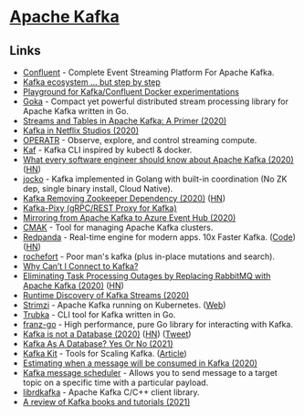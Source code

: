 # [Apache Kafka](https://kafka.apache.org/)

## Links

- [Confluent](https://www.confluent.io/) - Complete Event Streaming Platform For Apache Kafka.
- [Kafka ecosystem ... but step by step](https://github.com/framiere/a-kafka-story)
- [Playground for Kafka/Confluent Docker experimentations](https://github.com/vdesabou/kafka-docker-playground)
- [Goka](https://github.com/lovoo/goka) - Compact yet powerful distributed stream processing library for Apache Kafka written in Go.
- [Streams and Tables in Apache Kafka: A Primer (2020)](https://www.confluent.io/blog/kafka-streams-tables-part-1-event-streaming/)
- [Kafka in Netflix Studios (2020)](https://www.confluent.io/blog/how-kafka-is-used-by-netflix/)
- [OPERATR](https://operatr.io/) - Observe, explore, and control streaming compute.
- [Kaf](https://github.com/birdayz/kaf) - Kafka CLI inspired by kubectl & docker.
- [What every software engineer should know about Apache Kafka (2020)](https://www.michael-noll.com/blog/2020/01/16/what-every-software-engineer-should-know-about-apache-kafka-fundamentals/) ([HN](https://news.ycombinator.com/item?id=23206566))
- [jocko](https://github.com/travisjeffery/jocko) - Kafka implemented in Golang with built-in coordination (No ZK dep, single binary install, Cloud Native).
- [Kafka Removing Zookeeper Dependency (2020)](https://www.confluent.io/blog/removing-zookeeper-dependency-in-kafka/) ([HN](https://news.ycombinator.com/item?id=23207377))
- [Kafka-Pixy (gRPC/REST Proxy for Kafka)](https://github.com/mailgun/kafka-pixy)
- [Mirroring from Apache Kafka to Azure Event Hub (2020)](https://strimzi.io/blog/2020/05/14/mirror-kafka-eventhub/)
- [CMAK](https://github.com/yahoo/CMAK) - Tool for managing Apache Kafka clusters.
- [Redpanda](https://vectorized.io/) - Real-time engine for modern apps. 10x Faster Kafka. ([Code](https://github.com/vectorizedio/redpanda)) ([HN](https://news.ycombinator.com/item?id=25075739))
- [rochefort](https://github.com/jackdoe/rochefort) - Poor man's kafka (plus in-place mutations and search).
- [Why Can’t I Connect to Kafka?](https://www.confluent.io/blog/kafka-client-cannot-connect-to-broker-on-aws-on-docker-etc/)
- [Eliminating Task Processing Outages by Replacing RabbitMQ with Apache Kafka (2020)](https://doordash.engineering/2020/09/03/eliminating-task-processing-outages-with-kafka/) ([HN](https://news.ycombinator.com/item?id=24699534))
- [Runtime Discovery of Kafka Streams (2020)](https://www.youtube.com/watch?v=685MVJX9r5M)
- [Strimzi](https://github.com/strimzi/strimzi-kafka-operator) - Apache Kafka running on Kubernetes. ([Web](https://strimzi.io/))
- [Trubka](https://github.com/xitonix/trubka) - CLI tool for Kafka written in Go.
- [franz-go](https://github.com/twmb/franz-go) - High performance, pure Go library for interacting with Kafka.
- [Kafka is not a Database (2020)](https://materialize.com/kafka-is-not-a-database/) ([HN](https://news.ycombinator.com/item?id=25346851)) ([Tweet](https://twitter.com/martinkl/status/1336336852890963977))
- [Kafka As A Database? Yes Or No (2021)](https://davidxiang.com/2021/01/10/kafka-as-a-database/)
- [Kafka Kit](https://github.com/DataDog/kafka-kit) - Tools for Scaling Kafka. ([Article](https://www.datadoghq.com/blog/engineering/introducing-kafka-kit-tools-for-scaling-kafka/))
- [Estimating when a message will be consumed in Kafka (2020)](https://techblog.cdiscount.com/estimating-when-a-message-will-be-consumed-in-kafka/)
- [Kafka message scheduler](https://github.com/etf1/kafka-message-scheduler) - Allows you to send message to a target topic on a specific time with a particular payload.
- [librdkafka](https://github.com/edenhill/librdkafka) - Apache Kafka C/C++ client library.
- [A review of Kafka books and tutorials (2021)](https://stambros.medium.com/the-ultimate-knowledge-trove-2bed285dc23e)
